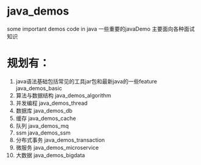 # java_demos
some important  demos code in java
一些重要的javaDemo 主要面向各种面试知识
# 规划有：
1. java语法基础包括常见的工具jar包和最新java的一些feature java_demos_basic
2. 算法与数据结构 java_demos_algorithm
3. 并发编程 java_demos_thread
4. 数据库 java_demos_db
5. 缓存 java_demos_cache
6. 队列 java_demos_mq
7. ssm java_demos_ssm
8. 分布式事务 java_demos_transaction
9. 微服务 java_demos_microservice
10. 大数据 java_demos_bigdata
 
